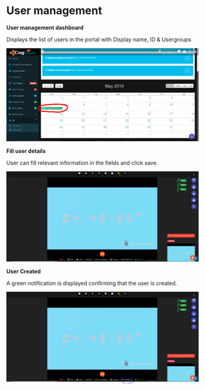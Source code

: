 # User management

**User management dashboard**

Displays the list of users in the portal with Display name, ID & Usergroups

![](../../.gitbook/assets/image%20%28155%29.png)

**Fill user details**

User can fill relevant information in the fields and click save.

![](../../.gitbook/assets/image%20%2830%29.png)

**User Created**

A green notification is displayed confirming that the user is created.

![](../../.gitbook/assets/image%20%28154%29.png)

